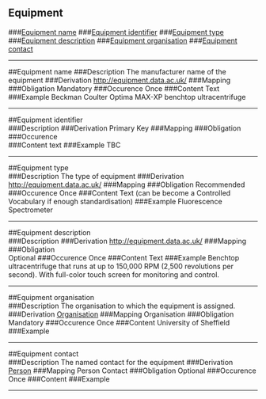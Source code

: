 
Equipment
-------------

###[Equipment name](#equipment-name-1)
###[Equipment identifier](#equipment-identifier-1)
###[Equipment type](#equipment-type-1)
###[Equipment description](#equipment-description-1)
###[Equipment organisation](#equipment-organisation-1)
###[Equipment contact](#equipment-contact-1)


------------

##Equipment name
###Description
The manufacturer name of the equipment
###Derivation
http://equipment.data.ac.uk/
###Mapping
###Obligation
Mandatory
###Occurence
Once
###Content 
Text
###Example
Beckman Coulter Optima MAX-XP benchtop ultracentrifuge

------------

##Equipment identifier  
###Description
###Derivation
Primary Key
###Mapping
###Obligation	
###Occurence	
###Content 
text
###Example
TBC

------------

##Equipment type  
###Description
The type of equipment
###Derivation
http://equipment.data.ac.uk/
###Mapping
###Obligation
Recommended
###Occurence
Once
###Content
Text (can be become a Controlled Vocabulary if enough standardisation)
###Example
Fluorescence Spectrometer


------------

##Equipment description  
###Description
###Derivation
http://equipment.data.ac.uk/
###Mapping
###Obligation	
Optional
###Occurence
Once
###Content 
Text
###Example
Benchtop ultracentrifuge that runs at up to 150,000 RPM (2,500 revolutions per second). With full-color touch screen for monitoring and control. 

------------

##Equipment organisation  
###Description
The organisation to which the equipment is assigned.
###Derivation
[Organisation](https://github.com/JiscRDSS/Metadata/tree/master/properties/Agent/Organisation)
###Mapping
Organisation
###Obligation
Mandatory
###Occurence
Once
###Content 
University of Sheffield
###Example

------------

##Equipment contact  
###Description
The named contact for the equipment
###Derivation
[Person](https://github.com/JiscRDSS/Metadata/blob/master/properties/Agent/Person/Person.md)
###Mapping
Person Contact
###Obligation
Optional
###Occurence
Once
###Content 
###Example

------------
